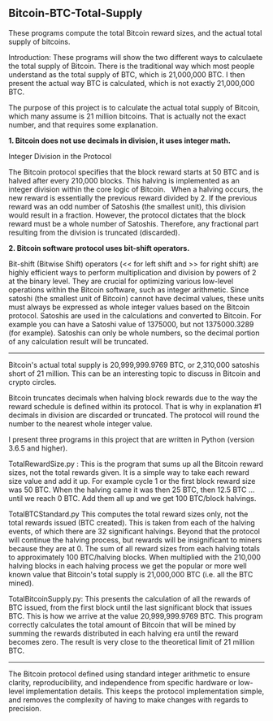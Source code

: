 ## Bitcoin-BTC-Total-Supply
These programs compute the total Bitcoin reward sizes, and the actual total supply of bitcoins.



Introduction: These programs will show the two different ways to calculaete the total supply of Bitcoin. There is the traditional way which most
people understand as the total supply of BTC, which is 21,000,000 BTC. I then present the actual way BTC is calculated, which is not exactly
21,000,000 BTC.




The purpose of this project is to calculate the actual total supply of Bitcoin, which many assume is 21 million bitcoins.
That is actually not the exact number, and that requires some explanation.

<b>1. Bitcoin does not use decimals in division, it uses integer math.</b>

Integer Division in the Protocol

The Bitcoin protocol specifies that the block reward starts at 50 BTC and is halved after every 210,000 blocks. This halving is implemented as an integer division within the core logic of Bitcoin.   
When a halving occurs, the new reward is essentially the previous reward divided by 2. If the previous reward was an odd number of Satoshis (the smallest unit), this division would result in a fraction.
However, the protocol dictates that the block reward must be a whole number of Satoshis. Therefore, any fractional part resulting from the division is truncated (discarded).

<b>2. Bitcoin software protocol uses bit-shift operators.</b>

Bit-shift (Bitwise Shift) operators (<< for left shift and >> for right shift) are highly efficient ways to perform multiplication and division by powers of 2 at the binary level. They are crucial for 
optimizing various low-level operations within the Bitcoin software, such as integer arithmetic. Since satoshi (the smallest unit of Bitcoin) cannot have decimal values, these units must always be
expressed as whole integer values based on the Bitcoin protocol. Satoshis are used in the calculations and converted to Bitcoin. For example you can have a Satoshi value of 1375000, but not 1375000.3289 
(for example). Satoshis can only be whole numbers, so the decimal portion of any calculation result will be truncated.

******************************************************

Bitcoin's actual total supply is 20,999,999.9769 BTC, or 2,310,000 satoshis short of 21 million. 
This can be an interesting topic to discuss in Bitcoin and crypto circles.

Bitcoin truncates decimals when halving block rewards due to the way the reward schedule is defined within its protocol. That 
is why in explanation #1 decimals in division are discarded or truncated. The protocol will round the number to the nearest
whole integer value.

I present three programs in this project that are written in Python (version 3.6.5 and higher).

TotalRewardSize.py : This is the program that sums up all the Bitcoin reward sizes, not the total rewards given. It is a simple way to take each reward size value and
add it up. For example cycle 1 or the first block reward size was 50 BTC. When the halving came it was then 25 BTC, then 12.5 BTC ... until we reach 0 BTC. Add them all up and we get 100 BTC/block halvings.

TotalBTCStandard.py This computes the total reward sizes only, not the total rewards issued (BTC created). This is taken from
each of the halving events, of which there are 32 significant halvings. Beyond that the protocol will continue the halving
process, but rewards will be insignificant to miners because they are at 0. The sum of all reward sizes from each halving totals to 
approximately 100 BTC/halving blocks. When multiplied with the 210,000 halving blocks in each halving process we get the popular or more well known value that Bitcoin's total supply is 21,000,000 BTC (i.e. all the BTC mined).

TotalBitcoinSupply.py: This presents the calculation of all the rewards of BTC issued, from the first block until the last significant 
block that issues BTC. This is how we arrive at the value 20,999,999.9769 BTC. This program correctly calculates the total amount of Bitcoin that will be mined by summing the rewards distributed in each 
halving era until the reward becomes zero. The result is very close to the theoretical limit of 21 million BTC.

******************************************************

The Bitcoin protocol defined using standard integer arithmetic to ensure clarity, reproducibility, and independence from specific hardware or low-level implementation details. This keeps the
protocol implementation simple, and removes the complexity of having to make changes with regards to precision.


